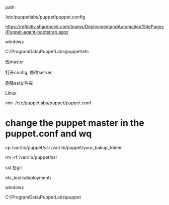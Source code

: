 path 

/etc/puppetlabs/puppet/puppet.config



https://refinitiv.sharepoint.com/teams/DeploymentandAutomation/SitePages/Puppet-agent-bootstrap.aspx



windows

C:\ProgramData\PuppetLabs\puppet\etc



改master

打开config, 修改server, 

删除ssl文件夹



Linux

vim  /etc/puppetlabs/puppet/puppet.conf

# change the puppet master in the puppet.conf and wq

cp /var/lib/puppet/ssl /var/lib/puppet/your_bakup_folder

rm -rf /var/lib/puppet/ssl



ssl 在git 

ets_tools\deployment\



windows

C:\ProgramData\PuppetLabs\puppet